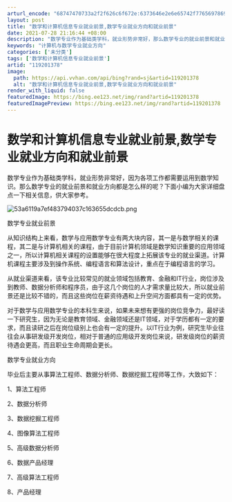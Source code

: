 ```yaml
---
arturl_encode: "68747470733a2f2f626c6f672e:6373646e2e6e65742f77656978696e5f33393632313836302f:61727469636c652f64657461696c732f313139323031333738"
layout: post
title: "数学和计算机信息专业就业前景,数学专业就业方向和就业前景"
date: 2021-07-28 21:16:44 +08:00
description: "数学专业作为基础类学科，就业形势非常好，那么数学专业的就业前景和就业方向都是怎么样的"
keywords: "计算机与数学专业就业方向"
categories: ['未分类']
tags: ['数学和计算机信息专业就业前景']
artid: "119201378"
image:
  path: https://api.vvhan.com/api/bing?rand=sj&artid=119201378
  alt: "数学和计算机信息专业就业前景,数学专业就业方向和就业前景"
render_with_liquid: false
featuredImage: https://bing.ee123.net/img/rand?artid=119201378
featuredImagePreview: https://bing.ee123.net/img/rand?artid=119201378
---
```


# 数学和计算机信息专业就业前景,数学专业就业方向和就业前景

数学专业作为基础类学科，就业形势非常好，因为各项工作都需要运用到数学知识。那么数学专业的就业前景和就业方向都是怎么样的呢？下面小编为大家详细盘点一下相关信息，供大家参考。

![53a6119a7ef483794037c163655dcdcb.png](https://i-blog.csdnimg.cn/blog_migrate/bdc3f0a60fa2076f430ea933bcb0c914.jpeg)

数学专业就业前景

从知识结构上来看，数学与应用数学专业有两大块内容，其一是与数学相关的课程，其二是与计算机相关的课程，由于目前计算机领域是数学知识重要的应用领域之一，所以计算机相关课程的设置能够在很大程度上拓展该专业的就业渠道。计算机课程主要涉及到操作系统、编程语言和算法设计，重点在于编程语言的学习。

从就业渠道来看，该专业比较常见的就业领域包括教育、金融和IT行业，岗位涉及到教师、数据分析师和程序员，由于这几个岗位的人才需求量比较大，所以就业前景还是比较不错的，而且这些岗位在薪资待遇和上升空间方面都具有一定的优势。

对于数学与应用数学专业的本科生来说，如果未来想有更强的岗位竞争力，最好读一下研究生，因为无论是教育领域、金融领域还是IT领域，对于学历都有一定的要求，而且读研之后在岗位级别上也会有一定的提升。以IT行业为例，研究生毕业往往会从事研发级开发岗位，相对于普通的应用级开发岗位来说，研发级岗位的薪资待遇会更高，而且职业生命周期会更长。

数学专业就业方向

毕业后主要从事算法工程师、数据分析师、数据挖掘工程师等工作，大致如下：

1、算法工程师

2、数据分析师

3、数据挖掘工程师

4、图像算法工程师

5、高级数据分析师

6、数据产品经理

7、高级算法工程师

8、产品经理
